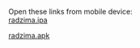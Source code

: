 Open these links from mobile device:<br>
[radzima.ipa](https://app.bitrise.io/app/dad7735308af242c/installable-artifacts/cf4b263a85c4343e/public-install-page/18254d5be3715528f3a8f7afd955f040)

[radzima.apk](https://app.bitrise.io/app/dad7735308af242c/installable-artifacts/eef12a58e7d536cc/public-install-page/b242c17aede750e9e1b90c089dbfc08c)

